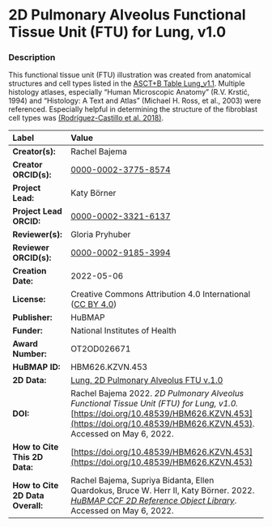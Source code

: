# 2D Pulmonary Alveolus Functional Tissue Unit (FTU) for Lung, v1.0


### Description
This functional tissue unit (FTU) illustration was created from anatomical structures and cell types listed in the [ASCT+B Table Lung_v1.1](https://doi.org/10.48539/HBM323.SGDF.945). Multiple histology atlases, especially “Human Microscopic Anatomy” (R.V. Krstić, 1994) and “Histology: A Text and Atlas” (Michael H. Ross, et al., 2003) were referenced. Especially helpful in determining the structure of the fibroblast cell types was [(Rodríguez-Castillo et al. 2018)](https://doi.org/10.1186/s12931-018-0837-5).




| Label | Value |
| :------------- |:-------------|
| **Creator(s):** | Rachel Bajema |
| **Creator ORCID(s):** | [0000-0002-3775-8574](https://orcid.org/0000-0002-3775-8574) |
| **Project Lead:** | Katy B&ouml;rner |
| **Project Lead ORCID:** | [0000-0002-3321-6137](https://orcid.org/0000-0002-3321-6137) |
| **Reviewer(s):** | Gloria Pryhuber |
| **Reviewer ORCID(s):** | [0000-0002-9185-3994](https://orcid.org/0000-0002-9185-3994) |
| **Creation Date:** | 2022-05-06 |
| **License:** | Creative Commons Attribution 4.0 International ([CC BY 4.0](https://creativecommons.org/licenses/by/4.0/)) |
| **Publisher:** | HuBMAP |
| **Funder:** | National Institutes of Health |
| **Award Number:** | OT2OD026671 |
| **HuBMAP ID:** | HBM626.KZVN.453 |
| **2D Data:** | [Lung, 2D Pulmonary Alveolus FTU v.1.0](https://hubmapconsortium.github.io/ccf-releases/v1.2/2d-ftu/pulmonary_alveolus_lung.svg) |
| **DOI:** | Rachel Bajema 2022. *2D Pulmonary Alveolus Functional Tissue Unit (FTU) for Lung, v1.0.* [https://doi.org/10.48539/HBM626.KZVN.453](https://doi.org/10.48539/HBM626.KZVN.453). Accessed on May 6, 2022. |
| **How to Cite This 2D Data:** | [https://doi.org/10.48539/HBM626.KZVN.453](https://doi.org/10.48539/HBM626.KZVN.453) |
| **How to Cite 2D Data Overall:** | Rachel Bajema, Supriya Bidanta, Ellen Quardokus,  Bruce W. Herr II, Katy Börner. 2022. [*HuBMAP CCF 2D Reference Object Library*](https://hubmapconsortium.github.io/ccf/pages/ccf-2d-reference-library.html). Accessed on May 6, 2022. |
